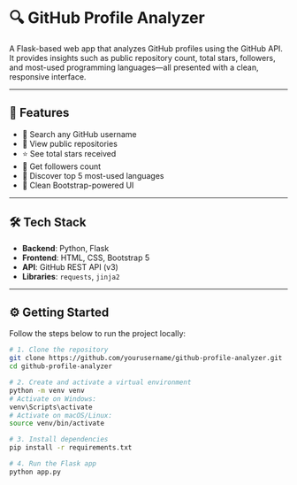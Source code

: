 # 🔍 GitHub Profile Analyzer

A Flask-based web app that analyzes GitHub profiles using the GitHub API. It provides insights such as public repository count, total stars, followers, and most-used programming languages—all presented with a clean, responsive interface.

---

## 🚀 Features

- 🔎 Search any GitHub username
- 📁 View public repositories
- ⭐ See total stars received
- 👥 Get followers count
- 🧠 Discover top 5 most-used languages
- 🎨 Clean Bootstrap-powered UI

---

## 🛠️ Tech Stack

- **Backend**: Python, Flask
- **Frontend**: HTML, CSS, Bootstrap 5
- **API**: GitHub REST API (v3)
- **Libraries**: `requests`, `jinja2`

---

## ⚙️ Getting Started

Follow the steps below to run the project locally:

```bash
# 1. Clone the repository
git clone https://github.com/yourusername/github-profile-analyzer.git
cd github-profile-analyzer

# 2. Create and activate a virtual environment
python -m venv venv
# Activate on Windows:
venv\Scripts\activate
# Activate on macOS/Linux:
source venv/bin/activate

# 3. Install dependencies
pip install -r requirements.txt

# 4. Run the Flask app
python app.py
